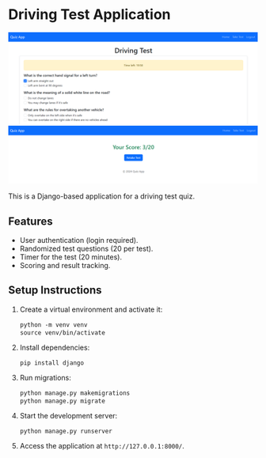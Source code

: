 
# Driving Test Application

![Screenshot](media/Screenshot_1.png)
![Screenshot](media/Screenshot_2.png)

This is a Django-based application for a driving test quiz.

## Features

- User authentication (login required).
- Randomized test questions (20 per test).
- Timer for the test (20 minutes).
- Scoring and result tracking.

## Setup Instructions

1. Create a virtual environment and activate it:
   ```
   python -m venv venv
   source venv/bin/activate
   ```

2. Install dependencies:
   ```
   pip install django
   ```

3. Run migrations:
   ```
   python manage.py makemigrations
   python manage.py migrate
   ```

4. Start the development server:
   ```
   python manage.py runserver
   ```

5. Access the application at `http://127.0.0.1:8000/`.
        